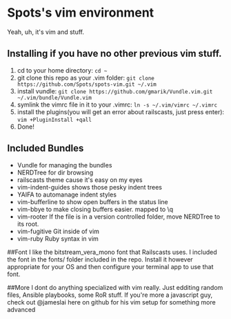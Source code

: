# Spots's vim environment

Yeah, uh, it's vim and stuff.

## Installing if you have no other previous vim stuff.
1. cd to your home directory:
 ```cd ~```
2. git clone this repo as your .vim folder:
 ```git clone https://github.com/Spots/spots-vim.git ~/.vim``` 
3. install vundle:
 ```git clone https://github.com/gmarik/Vundle.vim.git ~/.vim/bundle/Vundle.vim``` 
4. symlink the vimrc file in it to your .vimrc:
 ```ln -s ~/.vim/vimrc ~/.vimrc```
5. install the plugins(you will get an error about railscasts, just press enter):
 ```vim +PluginInstall +qall```
6. Done!

## Included Bundles

* Vundle for managing the bundles
* NERDTree for dir browsing
* railscasts theme cause it's easy on my eyes
* vim-indent-guides shows those pesky indent trees
* YAIFA to automanage indent styles
* vim-bufferline to show open buffers in the status line
* vim-bbye to make closing buffers easier. mapped to \q
* vim-rooter If the file is in a version controlled folder, move NERDTree to its root.
* vim-fugitive Git inside of vim
* vim-ruby Ruby syntax in vim

##Font
I like the bitstream_vera_mono font that Railscasts uses. I included the font in the fonts/ folder included in the repo. Install it however appropriate for your OS and then configure your terminal app to use that font. 

##More
I dont do anything specialized with vim really. Just edditing random files, Ansible playbooks, some RoR stuff. If you're more a javascript guy, check out @jameslai here on github for his vim setup for something more advanced
